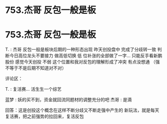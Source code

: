 # 753.杰哥 反包一般是板

# 753.杰哥 反包一般是板

T. : 杰哥 反包一般是板块后期的一种形态出现 昨天创投盘中 完成了分歧转一致 判断今日高位龙头不要接力 做高低切换 低 位补涨的全部做了一字... 只能反手看新鹏股份 感觉今天创投 不弱 这个位置和我对反包的理解形成了冲突 有点没想通 （强 不等于不是后期不知道对不对）

评论区：

T. : 复活赛... 活生生一个综艺

蓝梦 : 妖的买不到，资金就回流同题材的调整充分的吧 杰哥 : 是滴

回答：这是创投这个概念在这样不断分歧又不断走强中产生的 新玩法，就是每天复活赛，把之前强势的拉回来，复活反包